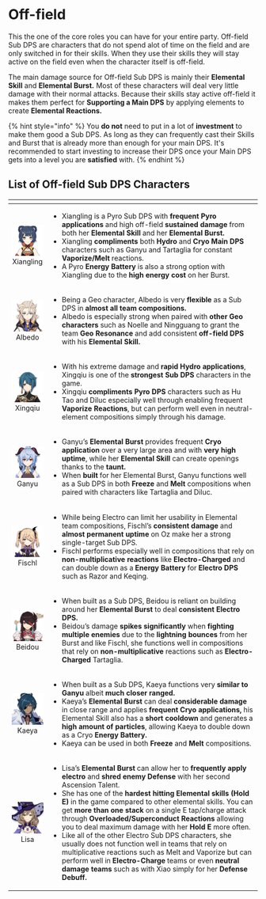 # Off-field

This the one of the core roles you can have for your entire party. Off-field Sub DPS are characters that do not spend alot of time on the field and are only switched in for their skills. When they use their skills they will stay active on the field even when the character itself is off-field.

The main damage source for Off-field Sub DPS is mainly their **Elemental Skill** and **Elemental Burst.** Most of these characters will deal very little damage with their normal attacks. Because their skills stay active off-field it makes them perfect for **Supporting a Main DPS** by applying elements to create **Elemental Reactions.**

{% hint style="info" %}
You **do not** need to put in a lot of **investment** to make them good a Sub DPS. As long as they can frequently cast their Skills and Burst that is already more than enough for your main DPS. It's recommended to start investing to increase their DPS once your Main DPS gets into a level you are **satisfied** with.
{% endhint %}

## List of **Off-field Sub** DPS Characters

<table>
  <thead>
    <tr>
      <th style="text-align:center"></th>
      <th style="text-align:left"></th>
    </tr>
  </thead>
  <tbody>
    <tr>
      <td style="text-align:center">
        <img src="../../.gitbook/assets/ui_avataricon_xiangling.png" alt/>
        <br />Xiangling</td>
      <td style="text-align:left">
        <ul>
          <li>Xiangling is a Pyro Sub DPS with <b>frequent Pyro applications</b> and high
            off-field <b>sustained damage</b> from both her <b>Elemental Skill</b> and
            her <b>Elemental Burst.</b> 
          </li>
          <li>Xiangling <b>compliments</b> both <b>Hydro </b>and<b> Cryo</b>  <b>Main DPS</b> characters
            such as Ganyu and Tartaglia for constant <b>Vaporize/Melt</b> reactions.</li>
          <li>A Pyro <b>Energy Battery</b> is also a strong option with Xiangling due
            to the <b>high energy cost</b> on her Burst.</li>
        </ul>
      </td>
    </tr>
    <tr>
      <td style="text-align:center">
        <img src="../../.gitbook/assets/ui_avataricon_albedo.png" alt/>
        <br />Albedo</td>
      <td style="text-align:left">
        <ul>
          <li>Being a Geo character, Albedo is very <b>flexible</b> as a Sub DPS in <b>almost all team compositions.</b> 
          </li>
          <li>Albedo is especially strong when paired with <b>other Geo characters</b> such
            as Noelle and Ningguang to grant the team <b>Geo Resonance</b> and add consistent <b>off-field DPS</b> with
            his <b>Elemental Skill.</b>
          </li>
        </ul>
      </td>
    </tr>
    <tr>
      <td style="text-align:center">
        <img src="../../.gitbook/assets/ui_avataricon_xingqiu.png" alt/>
        <br />Xingqiu</td>
      <td style="text-align:left">
        <ul>
          <li>With his extreme damage and <b>rapid Hydro applications</b>, Xingqiu is
            one of the <b>strongest Sub DPS</b> characters in the game.</li>
          <li>Xingqiu <b>compliments Pyro DPS</b> characters such as Hu Tao and Diluc
            especially well through enabling frequent <b>Vaporize Reactions</b>, but
            can perform well even in neutral-element compositions simply through his
            damage.</li>
        </ul>
      </td>
    </tr>
    <tr>
      <td style="text-align:center">
        <img src="../../.gitbook/assets/ui_avataricon_ganyu.png" alt/>
        <br />Ganyu</td>
      <td style="text-align:left">
        <ul>
          <li>Ganyu&#x2019;s <b>Elemental Burst</b> provides frequent <b>Cryo application</b> over
            a very large area and with <b>very high uptime</b>, while her <b>Elemental Skill</b> can
            create openings thanks to the <b>taunt. </b>
          </li>
          <li>When <b>built</b> for her Elemental Burst, Ganyu functions well as a Sub
            DPS in both <b>Freeze</b> and <b>Melt</b> compositions when paired with characters
            like Tartaglia and Diluc.</li>
        </ul>
      </td>
    </tr>
    <tr>
      <td style="text-align:center">
        <img src="../../.gitbook/assets/ui_avataricon_fischl.png" alt/>
        <br />Fischl</td>
      <td style="text-align:left">
        <ul>
          <li>While being Electro can limit her usability in Elemental team compositions,
            Fischl&#x2019;s <b>consistent damage</b> and <b>almost permanent uptime</b> on
            Oz make her a strong single-target Sub DPS.</li>
          <li>Fischl performs especially well in compositions that rely on <b>non-multiplicative reactions</b> like <b>Electro-Charged</b> and
            can double down as a <b>Energy Battery</b> for <b>Electro DPS</b> such as Razor
            and Keqing.</li>
        </ul>
      </td>
    </tr>
    <tr>
      <td style="text-align:center">
        <img src="../../.gitbook/assets/ui_avataricon_beidou.png" alt/>
        <br />Beidou</td>
      <td style="text-align:left">
        <ul>
          <li>When built as a Sub DPS, Beidou is reliant on building around her <b>Elemental Burst</b> to
            deal <b>consistent Electro DPS.</b> 
          </li>
          <li>Beidou&#x2019;s damage <b>spikes significantly</b> when <b>fighting multiple enemies</b> due
            to the <b>lightning bounces</b> from her Burst and like Fischl, she functions
            well in compositions that<b> </b>rely on <b>non-multiplicative</b> reactions
            such as <b>Electro-Charged</b> Tartaglia.</li>
        </ul>
      </td>
    </tr>
    <tr>
      <td style="text-align:center">
        <img src="../../.gitbook/assets/ui_avataricon_kaeya.png" alt/>
        <br />Kaeya</td>
      <td style="text-align:left">
        <ul>
          <li>When built as a Sub DPS, Kaeya functions very <b>similar to Ganyu</b> albeit <b>much closer ranged.</b> 
          </li>
          <li>Kaeya&#x2019;s <b>Elemental Burst</b> can deal <b>considerable damage</b> in
            close range and applies <b>frequent Cryo applications,</b> his Elemental
            Skill also has a <b>short cooldown</b> and generates a <b>high amount of particles</b>,
            allowing Kaeya to double down as a Cryo <b>Energy Battery. </b>
          </li>
          <li>Kaeya can be used in both <b>Freeze</b> and <b>Melt</b> compositions.</li>
        </ul>
      </td>
    </tr>
    <tr>
      <td style="text-align:center">
        <img src="../../.gitbook/assets/ui_avataricon_lisa.png" alt/>
        <br />Lisa</td>
      <td style="text-align:left">
        <ul>
          <li>Lisa&#x2019;s <b>Elemental Burst</b> can allow her to <b>frequently apply electro</b> and <b>shred enemy Defense</b> with
            her second Ascension Talent.</li>
          <li>She has one of the <b>hardest hitting Elemental skills (Hold E)</b> in the
            game compared to other elemental skills. You can get <b>more than one stack</b> on
            a single E tap/charge attack through <b>Overloaded/Superconduct Reactions</b> allowing
            you to deal maximum damage with her <b>Hold E</b> more often.</li>
          <li>Like all of the other Electro Sub DPS characters, she usually does not
            function well in teams that rely on multiplicative reactions such as Melt
            and Vaporize but can perform well in <b>Electro-Charge</b> teams or even<b> neutral damage teams</b> such
            as with Xiao simply for her <b>Defense Debuff.</b>
          </li>
        </ul>
      </td>
    </tr>
  </tbody>
</table>

